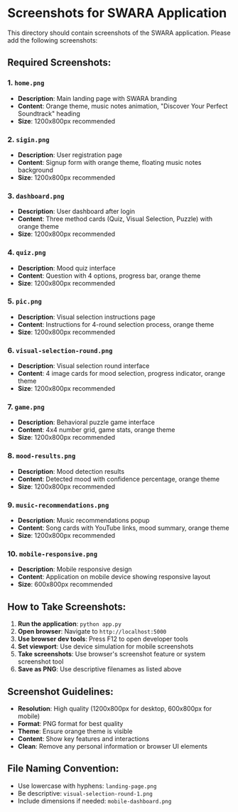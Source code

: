 # Screenshots for SWARA Application

This directory should contain screenshots of the SWARA application. Please add the following screenshots:

## Required Screenshots:

### 1. `home.png`
- **Description**: Main landing page with SWARA branding
- **Content**: Orange theme, music notes animation, "Discover Your Perfect Soundtrack" heading
- **Size**: 1200x800px recommended

### 2. `sigin.png`
- **Description**: User registration page
- **Content**: Signup form with orange theme, floating music notes background
- **Size**: 1200x800px recommended

### 3. `dashboard.png`
- **Description**: User dashboard after login
- **Content**: Three method cards (Quiz, Visual Selection, Puzzle) with orange theme
- **Size**: 1200x800px recommended

### 4. `quiz.png`
- **Description**: Mood quiz interface
- **Content**: Question with 4 options, progress bar, orange theme
- **Size**: 1200x800px recommended

### 5. `pic.png`
- **Description**: Visual selection instructions page
- **Content**: Instructions for 4-round selection process, orange theme
- **Size**: 1200x800px recommended

### 6. `visual-selection-round.png`
- **Description**: Visual selection round interface
- **Content**: 4 image cards for mood selection, progress indicator, orange theme
- **Size**: 1200x800px recommended

### 7. `game.png`
- **Description**: Behavioral puzzle game interface
- **Content**: 4x4 number grid, game stats, orange theme
- **Size**: 1200x800px recommended

### 8. `mood-results.png`
- **Description**: Mood detection results
- **Content**: Detected mood with confidence percentage, orange theme
- **Size**: 1200x800px recommended

### 9. `music-recommendations.png`
- **Description**: Music recommendations popup
- **Content**: Song cards with YouTube links, mood summary, orange theme
- **Size**: 1200x800px recommended

### 10. `mobile-responsive.png`
- **Description**: Mobile responsive design
- **Content**: Application on mobile device showing responsive layout
- **Size**: 600x800px recommended

## How to Take Screenshots:

1. **Run the application**: `python app.py`
2. **Open browser**: Navigate to `http://localhost:5000`
3. **Use browser dev tools**: Press F12 to open developer tools
4. **Set viewport**: Use device simulation for mobile screenshots
5. **Take screenshots**: Use browser's screenshot feature or system screenshot tool
6. **Save as PNG**: Use descriptive filenames as listed above

## Screenshot Guidelines:

- **Resolution**: High quality (1200x800px for desktop, 600x800px for mobile)
- **Format**: PNG format for best quality
- **Theme**: Ensure orange theme is visible
- **Content**: Show key features and interactions
- **Clean**: Remove any personal information or browser UI elements

## File Naming Convention:
- Use lowercase with hyphens: `landing-page.png`
- Be descriptive: `visual-selection-round-1.png`
- Include dimensions if needed: `mobile-dashboard.png`
